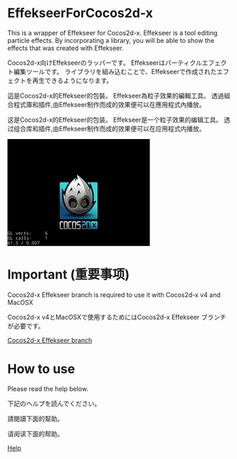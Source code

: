 ﻿EffekseerForCocos2d-x
=========

This is a wrapper of Effekseer for Cocos2d-x.
Effekseer is a tool editing particle effects. 
By incorporating a library, you will be able to show the effects that was created with Effekseer.

Cocos2d-x向けEffekseerのラッパーです。
Effekseerはパーティクルエフェクト編集ツールです。
ライブラリを組み込むことで、Effekseerで作成されたエフェクトを再生できるようになります。 

這是Cocos2d-x的Effekseer的包裝。
Effekseer為粒子效果的編輯工具。
透過組合程式庫和插件,由Effekseer制作而成的效果便可以在應用程式內播放。

这是Cocos2d-x的Effekseer的包装。
Effekseer是一个粒子效果的编辑工具。
透过组合库和插件,由Effekseer制作而成的效果便可以在应用程式内播放。

![Top](Top.gif)

Important (重要事项)
=========

Cocos2d-x Effekseer branch is required to use it with Cocos2d-x v4 and MacOSX

Cocos2d-x v4とMacOSXで使用するためにはCocos2d-x Effekseer ブランチが必要です。

[Cocos2d-x Effekseer branch](https://github.com/effekseer/cocos2d-x/tree/cocos2d-x-effekseer)

How to use
=========

Please read the help below.

下記のヘルプを読んでください。

請閱讀下面的幫助。

请阅读下面的帮助。

[Help](https://effekseer.github.io/EffekseerForCocos2d-x/)
